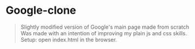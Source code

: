 # Google-clone
>Slightly modified version of Google's main page made from scratch
>Was made with an intention of improving my plain js and css skills.
>Setup: open index.html in the browser.
